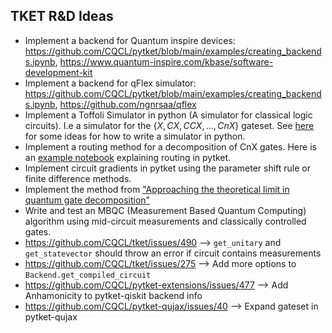 ## TKET R&D Ideas

- Implement a backend for Quantum inspire devices: https://github.com/CQCL/pytket/blob/main/examples/creating_backends.ipynb, https://www.quantum-inspire.com/kbase/software-development-kit
- Implement a backend for qFlex simulator: https://github.com/CQCL/pytket/blob/main/examples/creating_backends.ipynb, https://github.com/ngnrsaa/qflex
- Implement a Toffoli Simulator in python (A simulator for classical logic circuits). I.e a simulator for the $\{X, CX, CCX, ..., CnX\}$ gateset. See [here](https://barghouthi.github.io/2021/08/05/quantum/) for some ideas for how to write a simulator in python.
- Implement a routing method for a decomposition of CnX gates.
Here is an [example notebook](https://github.com/CQCL/pytket/blob/main/examples/mapping_example.ipynb) explaining routing in pytket.
- Implement circuit gradients in pytket using the parameter shift rule or finite difference methods.
- Implement the method from ["Approaching the theoretical limit in quantum gate decomposition"](https://arxiv.org/abs/2109.06770)
- Write and test an MBQC (Measurement Based Quantum Computing) algorithm using mid-circuit measurements and classically controlled gates.
- https://github.com/CQCL/tket/issues/490 --> `get_unitary` and `get_statevector` should throw an error if circuit contains measurements
- https://github.com/CQCL/tket/issues/275 --> Add more options to `Backend.get_compiled_circuit`
- https://github.com/CQCL/pytket-extensions/issues/477 --> Add Anhamonicity to pytket-qiskit backend info
- https://github.com/CQCL/pytket-qujax/issues/40 --> Expand gateset in pytket-qujax


